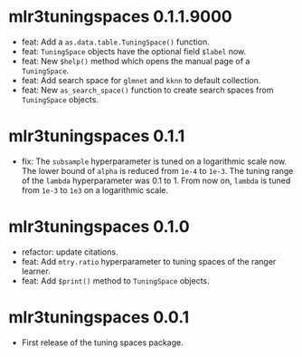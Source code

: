 # mlr3tuningspaces 0.1.1.9000

* feat: Add a `as.data.table.TuningSpace()` function.
* feat: `TuningSpace` objects have the optional field `$label` now.
* feat: New `$help()` method which opens the manual page of a `TuningSpace`.
* feat: Add search space for `glmnet` and `kknn` to default collection.
* feat: New `as_search_space()` function to create search spaces from `TuningSpace` objects.

# mlr3tuningspaces 0.1.1

* fix: The `subsample` hyperparameter is tuned on a logarithmic scale now.
  The lower bound of `alpha` is reduced from `1e-4` to `1e-3`.
  The tuning range of the `lambda` hyperparameter was 0.1 to 1.
  From now on, `lambda` is tuned from `1e-3` to `1e3` on a logarithmic scale.

# mlr3tuningspaces 0.1.0

* refactor: update citations.
* feat: Add `mtry.ratio` hyperparameter to tuning spaces of the ranger learner.
* feat: Add `$print()` method to `TuningSpace` objects.

# mlr3tuningspaces 0.0.1

* First release of the tuning spaces package.
